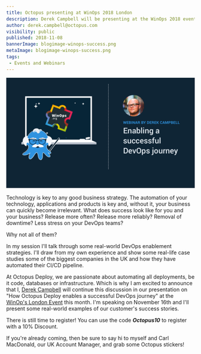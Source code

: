 ```yaml
---
title: Octopus presenting at WinOps 2018 London 
description: Derek Campbell will be presenting at the WinOps 2018 event this month in London on how Octopus Deploy enables a successful DevOps journey. 
author: derek.campbell@octopus.com
visibility: public
published: 2018-11-08
bannerImage: blogimage-winops-success.png
metaImage: blogimage-winops-success.png
tags:
 - Events and Webinars
---
```


![Derek Campbell speaking at WinOps London 2018 details](blogimage-winops-success.png)

Technology is key to any good business strategy.  The automation of your technology, applications and products is key and, without it, your business can quickly become irrelevant.
What does success look like for you and your business? Release more often? Release more reliably? Removal of downtime? Less stress on your DevOps teams?
 
Why not all of them?
 
In my session I'll talk through some real-world DevOps enablement strategies. I'll draw from my own experience and show some real-life case studies some of the biggest companies in the UK and how they have automated their CI/CD pipeline.


At Octopus Deploy, we are passionate about automating all deployments, be it code, databases or infrastructure.  Which is why I am excited to announce that I, [Derek Campbell](https://twitter.com/octoderek) will continue this discussion in our presentation on "How Octopus Deploy enables a successful DevOps journey" at the [WinOp's London Event](https://www.winops.org/london/) this month. I'm speaking on November 16th and I'll present some real-world examples of our customer's success stories.

There is still time to register!  You can use the code _**Octopus10**_ to register with a 10% Discount. 

If you're already coming, then be sure to say hi to myself and Carl MacDonald, our UK Account Manager, and grab some Octopus stickers!
